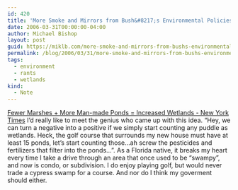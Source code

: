 ```yaml
---
id: 420
title: 'More Smoke and Mirrors from Bush&#8217;s Environmental Policies'
date: 2006-03-31T00:00:00-04:00
author: Michael Bishop
layout: post
guid: https://miklb.com/more-smoke-and-mirrors-from-bushs-environmental-policies
permalink: /blog/2006/03/31/more-smoke-and-mirrors-from-bushs-environmental-policies/
tags:
  - environment
  - rants
  - wetlands
kind:
  - Note
---
```

<p><a href="http://www.nytimes.com/2006/03/31/washington/31wetlands.html?ex=1301461200&en=ef83589618f8fd98&ei=5088&partner=rssnyt&emc=rss">Fewer Marshes + More Man-made Ponds = Increased Wetlands - New York Times</a>
I’d really like to meet the genius who came up with this idea.  “Hey, we can turn a negative into a positive if we simply start counting any puddle as wetlands.  Heck, the golf course that surrounds my new house must have at least 15 ponds, let’s start counting those…ah screw the pesticides and fertilizers that filter into the ponds…”.
As a Florida native, it breaks my heart every time I take a drive through an area that once used to be “swampy”, and now is condo, or subdivision.  I do enjoy playing golf, but would never trade a cypress swamp for a course.  And nor do I think my goverment should either.</p>